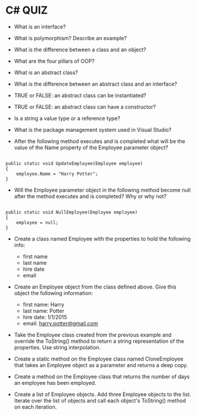 # C# QUIZ

- What is an interface?

- What is polymorphism?  Describe an example?

- What is the difference between a class and an object?

- What are the four pillars of OOP?

- What is an abstract class?

- What is the difference between an abstract class and an interface?

- TRUE or FALSE: an abstract class can be instantiated?

- TRUE or FALSE: an abstract class can have a constructor?

- Is a string a value type or a reference type?  

- What is the package management system used in Visual Studio?

- After the following method executes and is completed what will be the value of the Name property of the Employee parameter object?

````

public static void UpdateEmployee(Employee employee)
{
    employee.Name = "Harry Potter";
}

````

- Will the Employee parameter object in the following method become null after the method executes and is completed?  Why or why not?

````

public static void NullEmployee(Employee employee)
{
    employee = null;
}

````

- Create a class named Employee with the properties to hold the following info:
  - first name
  - last name
  - hire date
  - email

- Create an Employee object from the class defined above.  Give this object the following information:
  - first name: Harry
  - last name: Potter
  - hire date: 1/1/2015
  - email: harry.potter@gmail.com

- Take the Employee class created from the previous example and override the ToString() method to return a string representation of the properties.  Use string interpolation.

- Create a static method on the Employee class named CloneEmployee that takes an Employee object as a parameter and returns a deep copy.

- Create a method on the Employee class that returns the number of days an employee has been employed.

- Create a list of Employee objects.  Add three Employee objects to the list.  Iterate over the list of objects and call each object's ToString() method on each iteration.
